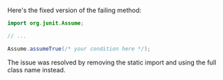 Here's the fixed version of the failing method:
```java
import org.junit.Assume;

// ...

Assume.assumeTrue(/* your condition here */);
```
The issue was resolved by removing the static import and using the full class name instead.